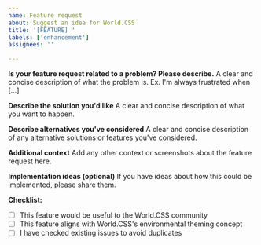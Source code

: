 ```yaml
---
name: Feature request
about: Suggest an idea for World.CSS
title: '[FEATURE] '
labels: ['enhancement']
assignees: ''

---
```


**Is your feature request related to a problem? Please describe.**
A clear and concise description of what the problem is. Ex. I'm always frustrated when [...]

**Describe the solution you'd like**
A clear and concise description of what you want to happen.

**Describe alternatives you've considered**
A clear and concise description of any alternative solutions or features you've considered.

**Additional context**
Add any other context or screenshots about the feature request here.

**Implementation ideas (optional)**
If you have ideas about how this could be implemented, please share them.

**Checklist:**
- [ ] This feature would be useful to the World.CSS community
- [ ] This feature aligns with World.CSS's environmental theming concept
- [ ] I have checked existing issues to avoid duplicates 